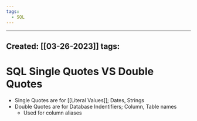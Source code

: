```yaml
---
tags:
  - SQL
---
```


---
Created: [[03-26-2023]]
tags: 
---
# SQL Single Quotes VS Double Quotes
- Single Quotes are for [[Literal Values]]; Dates, Strings
- Double Quotes are for Database Indentifiers; Column, Table names
	- Used for column aliases


